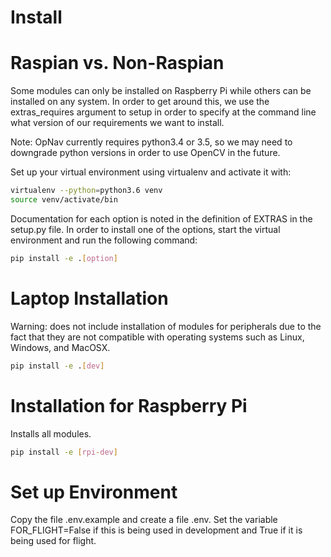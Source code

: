 # Install


# Raspian vs. Non-Raspian
Some modules can only be installed on Raspberry Pi while others can be installed on any system. In order to get around this, we use the extras_requires argument to setup in order to specify at the command line what version of our requirements we want to install.

Note: OpNav currently requires python3.4 or 3.5, so we may need to downgrade python versions in order to use OpenCV in the future.

Set up your virtual environment using virtualenv and activate it with:
```bash
virtualenv --python=python3.6 venv
source venv/activate/bin
```

Documentation for each option is noted in the definition of EXTRAS in the setup.py file. In order to install one of the options, start the virtual environment and run the following command:
```bash
pip install -e .[option]
```

# Laptop Installation
Warning: does not include installation of modules for peripherals due to the fact that they are not compatible with operating systems such as Linux, Windows, and MacOSX.
```bash
pip install -e .[dev]
```


# Installation for Raspberry Pi
Installs all modules.
```bash
pip install -e [rpi-dev]
```

# Set up Environment

Copy the file .env.example and create a file .env. Set the variable FOR_FLIGHT=False if this is being used in development and True if it is being used for flight.